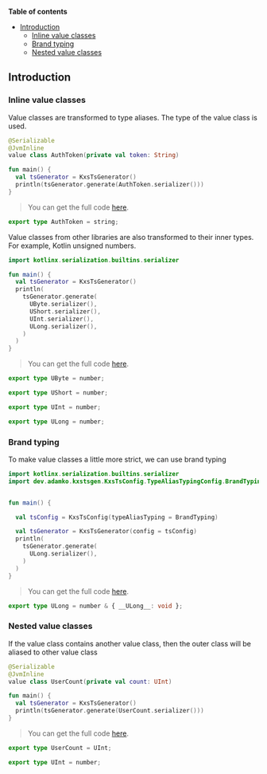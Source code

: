 <!--- TEST_NAME ValueClassesTest -->


**Table of contents**

<!--- TOC -->

* [Introduction](#introduction)
  * [Inline value classes](#inline-value-classes)
  * [Brand typing](#brand-typing)
  * [Nested value classes](#nested-value-classes)

<!--- END -->


<!--- INCLUDE .*\.kt
import kotlinx.serialization.*
import dev.adamko.kxstsgen.*
-->

## Introduction


### Inline value classes

Value classes are transformed to type aliases. The type of the value class is used.

```kotlin
@Serializable
@JvmInline
value class AuthToken(private val token: String)

fun main() {
  val tsGenerator = KxsTsGenerator()
  println(tsGenerator.generate(AuthToken.serializer()))
}
```

> You can get the full code [here](./knit/example/example-value-classes-01.kt).

```typescript
export type AuthToken = string;
```

<!--- TEST -->


Value classes from other libraries are also transformed to their inner types. For example, Kotlin
unsigned numbers.

```kotlin
import kotlinx.serialization.builtins.serializer

fun main() {
  val tsGenerator = KxsTsGenerator()
  println(
    tsGenerator.generate(
      UByte.serializer(),
      UShort.serializer(),
      UInt.serializer(),
      ULong.serializer(),
    )
  )
}
```

<!-- PREFIX -->

> You can get the full code [here](./knit/example/example-value-classes-02.kt).

```typescript
export type UByte = number;

export type UShort = number;

export type UInt = number;

export type ULong = number;
```

<!--- TEST -->


### Brand typing

To make value classes a little more strict, we can use brand typing


```kotlin
import kotlinx.serialization.builtins.serializer
import dev.adamko.kxstsgen.KxsTsConfig.TypeAliasTypingConfig.BrandTyping
```

<!-- IMPORT -->

```kotlin

fun main() {

  val tsConfig = KxsTsConfig(typeAliasTyping = BrandTyping)

  val tsGenerator = KxsTsGenerator(config = tsConfig)
  println(
    tsGenerator.generate(
      ULong.serializer(),
    )
  )
}
```

<!-- PREFIX -->

> You can get the full code [here](./knit/example/example-value-classes-03.kt).

```typescript
export type ULong = number & { __ULong__: void };
```

<!--- TEST -->


### Nested value classes

If the value class contains another value class, then the outer class will be aliased to other value
class

```kotlin
@Serializable
@JvmInline
value class UserCount(private val count: UInt)

fun main() {
  val tsGenerator = KxsTsGenerator()
  println(tsGenerator.generate(UserCount.serializer()))
}
```

> You can get the full code [here](./knit/example/example-value-classes-04.kt).

```typescript
export type UserCount = UInt;

export type UInt = number;
```

<!--- TEST -->
